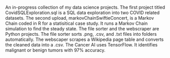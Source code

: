 An in-progress collection of my data science projects. The first project titled CovidSQLExploration.sql is a SQL data exploration into two COVID related datasets.
The second upload, markovChainSwiftieConcert, is a Markov Chain coded in R for a statisitical case study. It runs a Markov Chain simulation to find the steady state. The file sorter and the webscraper are Python projects. The file sorter sorts .png, .csv, and .txt files into folders automatically. The webscaper scrapes a Wikipedia page table and converts the cleaned data into a .csv. The Cancer AI uses TensorFlow. It identifies malignant or benign tumors with 97% accuracy.
